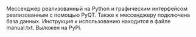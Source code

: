 Мессенджер реализованный на Python и графическим интерфейсом реализованным с помощью PyQT.
Также к мессенджеру подключена база данных.
Инструкция к использованию находится в файле manual.txt.
Выложен на PyPi.
